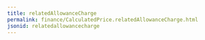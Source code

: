```yaml
---
title: relatedAllowanceCharge
permalink: finance/CalculatedPrice.relatedAllowanceCharge.html
jsonid: relatedallowancecharge
---
```

